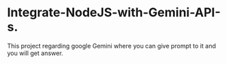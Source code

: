 # Integrate-NodeJS-with-Gemini-API-s.
This  project regarding google Gemini where you can give prompt to it and you will get answer.
